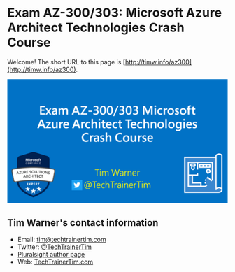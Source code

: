 # Exam AZ-300/303: Microsoft Azure Architect Technologies Crash Course

Welcome! The short URL to this page is [http://timw.info/az300](http://timw.info/az300).

![az-300-cover](az300-cover.png)

## Tim Warner's contact information

* Email: [tim@techtrainertim.com](mailto://tim@techtrainertim.com)
* Twitter: [@TechTrainerTim](https://twitter.com/techtrainertim)
* [Pluralsight author page](https://www.pluralsight.com/authors/tim-warner)
* Web: [TechTrainerTim.com](https://techtrainertim.com/)
